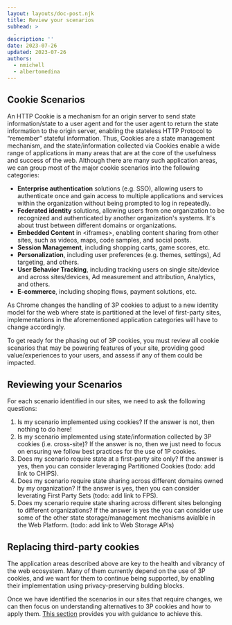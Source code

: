 ```yaml
---
layout: layouts/doc-post.njk
title: Review your scenarios
subhead: >
  .
description: ''
date: 2023-07-26
updated: 2023-07-26
authors:
  - nmichell
  - albertomedina
---
```


## Cookie Scenarios

An HTTP Cookie is a mechanism for an origin server to send state information/state to a user agent and for the user agent to return the state information to the origin server, enabling the stateless HTTP Protocol to “remember” stateful information. Thus, Cookies are a state management mechanism, and the state/information collected via Cookies enable a wide range of applications in many areas that are at the core of the usefulness and success of the web. Although there are many such application areas, we can group most of the major cookie scenarios into the following categories:

- **Enterprise authentication** solutions (e.g. SSO), allowing users to authenticate once and gain access to multiple applications and services within the organization without being prompted to log in repeatedly.
- **Federated identity** solutions, allowing users from one organization to be recognized and authenticated by another organization's systems. It's about trust between different domains or organizations.
- **Embedded Content** in \<iframes\>, enabling content sharing from other sites, such as videos, maps, code samples, and social posts.
- **Session Management**, including shopping carts, game scores, etc.
- **Personalization**, including user preferences (e.g. themes, settings), Ad targeting, and others.
- **User Behavior Tracking**, including tracking users on single site/device and across sites/devices, Ad measurement and attribution, Analytics, and others.
- **E-commerce**, including shoping flows, payment solutions, etc.

As Chrome changes the handling of 3P cookies to adjust to a new identity model for the web where state is partitioned at the level of first-party sites, implementations in the aforementioned application categories will have to change accordingly.

To get ready for the phasing out of 3P cookies, you must review all cookie scenarios that may be powering features of your site, providing good value/experiences to your users, and assess if any of them could be impacted.

## Reviewing your Scenarios

For each scenario identified in our sites, we need to ask the following questions:

1. Is my scenario implemented using cookies? If the answer is not, then nothing to do here!
1. Is my scenario implemented using state/information collected by 3P cookies (i.e. cross-site)? If the answer is no, then we just need to focus on ensuring we follow best practices for the use of 1P cookies.
1. Does my scenario require state at a first-party site only? If the answer is yes, then you can consider leveraging Partitioned Cookies (todo: add link to CHIPS).
1. Does my scenario require state sharing across different domains owned by my organization? If the answer is yes, then you can consider leverating First Party Sets (todo: add link to FPS).
1. Does my scenario require state sharing across different sites belonging to different organizations? If the answer is yes the you can consider use some of the other state storage/management mechanisms avialble in the Web Platform. (todo: add link to Web Storage APIs)

## Replacing third-party cookies

The application areas described above are key to the health and vibrancy of the web ecosystem. Many of them currently depend on the use of 3P cookies, and we want for them to continue being supported, by enabling their implementation using privacy-preserving bulding blocks.

Once we have identified the scenarios in our sites that require changes, we can then focus on understanding alternatives to 3P cookies and how to apply them. [This section](/docs/building-blocks/) provides you with guidance to achieve this.
